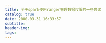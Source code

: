 ```yaml
---
title: 关于spark使用ranger管理数据权限的一些尝试
catalog: true
date: 2000-03-31 16:33:57
subtitle:
header-img:
tags:
---
```

